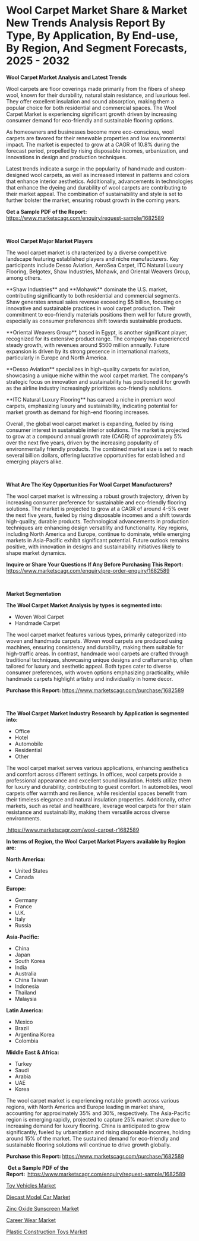 <p><h1>Wool Carpet Market Share & Market New Trends Analysis Report By Type, By Application, By End-use, By Region, And Segment Forecasts, 2025 - 2032</h1></p><p><strong>Wool Carpet Market Analysis and Latest Trends</strong></p>
<p><p>Wool carpets are floor coverings made primarily from the fibers of sheep wool, known for their durability, natural stain resistance, and luxurious feel. They offer excellent insulation and sound absorption, making them a popular choice for both residential and commercial spaces. The Wool Carpet Market is experiencing significant growth driven by increasing consumer demand for eco-friendly and sustainable flooring options. </p><p>As homeowners and businesses become more eco-conscious, wool carpets are favored for their renewable properties and low environmental impact. The market is expected to grow at a CAGR of 10.8% during the forecast period, propelled by rising disposable incomes, urbanization, and innovations in design and production techniques. </p><p>Latest trends indicate a surge in the popularity of handmade and custom-designed wool carpets, as well as increased interest in patterns and colors that enhance interior aesthetics. Additionally, advancements in technologies that enhance the dyeing and durability of wool carpets are contributing to their market appeal. The combination of sustainability and style is set to further bolster the market, ensuring robust growth in the coming years.</p></p>
<p><strong>Get a Sample PDF of the Report:&nbsp;</strong> <a href="https://www.marketscagr.com/enquiry/request-sample/1682589?utm_campaign=1166&utm_medium=2&utm_source=Github&utm_content=ia&utm_term=05022025&utm_id=wool-carpet">https://www.marketscagr.com/enquiry/request-sample/1682589</a></p>
<p>&nbsp;</p>
<p><strong>Wool Carpet Major Market Players</strong></p>
<p><p>The wool carpet market is characterized by a diverse competitive landscape featuring established players and niche manufacturers. Key participants include Desso Aviation, AeroSea Carpet, ITC Natural Luxury Flooring, Belgotex, Shaw Industries, Mohawk, and Oriental Weavers Group, among others.</p><p>**Shaw Industries** and **Mohawk** dominate the U.S. market, contributing significantly to both residential and commercial segments. Shaw generates annual sales revenue exceeding $5 billion, focusing on innovative and sustainable practices in wool carpet production. Their commitment to eco-friendly materials positions them well for future growth, especially as consumer preferences shift towards sustainable products.</p><p>**Oriental Weavers Group**, based in Egypt, is another significant player, recognized for its extensive product range. The company has experienced steady growth, with revenues around $500 million annually. Future expansion is driven by its strong presence in international markets, particularly in Europe and North America.</p><p>**Desso Aviation** specializes in high-quality carpets for aviation, showcasing a unique niche within the wool carpet market. The company's strategic focus on innovation and sustainability has positioned it for growth as the airline industry increasingly prioritizes eco-friendly solutions.</p><p>**ITC Natural Luxury Flooring** has carved a niche in premium wool carpets, emphasizing luxury and sustainability, indicating potential for market growth as demand for high-end flooring increases.</p><p>Overall, the global wool carpet market is expanding, fueled by rising consumer interest in sustainable interior solutions. The market is projected to grow at a compound annual growth rate (CAGR) of approximately 5% over the next five years, driven by the increasing popularity of environmentally friendly products. The combined market size is set to reach several billion dollars, offering lucrative opportunities for established and emerging players alike.</p></p>
<p>&nbsp;</p>
<p><strong>What Are The Key Opportunities For Wool Carpet Manufacturers?</strong></p>
<p><p>The wool carpet market is witnessing a robust growth trajectory, driven by increasing consumer preference for sustainable and eco-friendly flooring solutions. The market is projected to grow at a CAGR of around 4-5% over the next five years, fueled by rising disposable incomes and a shift towards high-quality, durable products. Technological advancements in production techniques are enhancing design versatility and functionality. Key regions, including North America and Europe, continue to dominate, while emerging markets in Asia-Pacific exhibit significant potential. Future outlook remains positive, with innovation in designs and sustainability initiatives likely to shape market dynamics.</p></p>
<p><strong>Inquire or Share Your Questions If Any Before Purchasing This Report:</strong> <a href="https://www.marketscagr.com/enquiry/pre-order-enquiry/1682589?utm_campaign=1166&utm_medium=2&utm_source=Github&utm_content=ia&utm_term=05022025&utm_id=wool-carpet">https://www.marketscagr.com/enquiry/pre-order-enquiry/1682589</a></p>
<p>&nbsp;</p>
<p><strong>Market Segmentation</strong></p>
<p><strong>The Wool Carpet Market Analysis by types is segmented into:</strong></p>
<p><ul><li>Woven Wool Carpet</li><li>Handmade Carpet</li></ul></p>
<p><p>The wool carpet market features various types, primarily categorized into woven and handmade carpets. Woven wool carpets are produced using machines, ensuring consistency and durability, making them suitable for high-traffic areas. In contrast, handmade wool carpets are crafted through traditional techniques, showcasing unique designs and craftsmanship, often tailored for luxury and aesthetic appeal. Both types cater to diverse consumer preferences, with woven options emphasizing practicality, while handmade carpets highlight artistry and individuality in home decor.</p></p>
<p><strong>Purchase this Report:&nbsp;</strong><a href="https://www.marketscagr.com/purchase/1682589?utm_campaign=1166&utm_medium=2&utm_source=Github&utm_content=ia&utm_term=05022025&utm_id=wool-carpet">https://www.marketscagr.com/purchase/1682589</a></p>
<p>&nbsp;</p>
<p><strong>The Wool Carpet Market Industry Research by Application is segmented into:</strong></p>
<p><ul><li>Office</li><li>Hotel</li><li>Automobile</li><li>Residential</li><li>Other</li></ul></p>
<p><p>The wool carpet market serves various applications, enhancing aesthetics and comfort across different settings. In offices, wool carpets provide a professional appearance and excellent sound insulation. Hotels utilize them for luxury and durability, contributing to guest comfort. In automobiles, wool carpets offer warmth and resilience, while residential spaces benefit from their timeless elegance and natural insulation properties. Additionally, other markets, such as retail and healthcare, leverage wool carpets for their stain resistance and sustainability, making them versatile across diverse environments.</p></p>
<p><a href="https://www.marketscagr.com/wool-carpet-r1682589?utm_campaign=1166&utm_medium=2&utm_source=Github&utm_content=ia&utm_term=05022025&utm_id=wool-carpet">&nbsp;https://www.marketscagr.com/wool-carpet-r1682589</a></p>
<p><strong>In terms of Region, the Wool Carpet Market Players available by Region are:</strong></p>
<p>
    <p> <strong> North America: </strong>
        <ul>
            <li>United States</li>
            <li>Canada</li>
        </ul>
        </p> 
    <p> <strong> Europe: </strong>
        <ul>
            <li>Germany</li>
            <li>France</li>
            <li>U.K.</li>
            <li>Italy</li>
            <li>Russia</li>
        </ul>
        </p> 
    <p> <strong> Asia-Pacific: </strong>
        <ul>
            <li>China</li>
            <li>Japan</li>
            <li>South Korea</li>
            <li>India</li>
            <li>Australia</li>
            <li>China Taiwan</li>
            <li>Indonesia</li>
            <li>Thailand</li>
            <li>Malaysia</li>
        </ul>
        </p> 
    <p> <strong> Latin America: </strong>
        <ul>
            <li>Mexico</li>
            <li>Brazil</li>
            <li>Argentina Korea</li>
            <li>Colombia</li>
        </ul>
        </p> 
    <p> <strong> Middle East & Africa: </strong>
        <ul>
            <li>Turkey</li>
            <li>Saudi</li>
            <li>Arabia</li>
            <li>UAE</li>
            <li>Korea</li>
        </ul>
    </p>
    </p>
<p><p>The wool carpet market is experiencing notable growth across various regions, with North America and Europe leading in market share, accounting for approximately 35% and 30%, respectively. The Asia-Pacific region is emerging rapidly, projected to capture 25% market share due to increasing demand for luxury flooring. China is anticipated to grow significantly, fueled by urbanization and rising disposable incomes, holding around 15% of the market. The sustained demand for eco-friendly and sustainable flooring solutions will continue to drive growth globally.</p></p>
<p><strong>Purchase this Report: </strong><a href="https://www.marketscagr.com/purchase/1682589?utm_campaign=1166&utm_medium=2&utm_source=Github&utm_content=ia&utm_term=05022025&utm_id=wool-carpet">https://www.marketscagr.com/purchase/1682589</a></p>
<p>&nbsp;<strong>Get a Sample PDF of the Report:&nbsp;&nbsp;</strong><a href="https://www.marketscagr.com/enquiry/request-sample/1682589?utm_campaign=1166&utm_medium=2&utm_source=Github&utm_content=ia&utm_term=05022025&utm_id=wool-carpet">https://www.marketscagr.com/enquiry/request-sample/1682589</a></p>
<p><strong></strong></p>
<p><p><a href="https://github.com/lateshab69/Market-Research-Report-List-1/blob/main/toy-vehicles-market.md?utm_campaign=1166&utm_medium=2&utm_source=Github&utm_content=ia&utm_term=05022025&utm_id=wool-carpet">Toy Vehicles Market</a></p><p><a href="https://github.com/hedbomkrahe/Market-Research-Report-List-1/blob/main/diecast-model-car-market.md?utm_campaign=1166&utm_medium=2&utm_source=Github&utm_content=ia&utm_term=05022025&utm_id=wool-carpet">Diecast Model Car Market</a></p><p><a href="https://github.com/sponsumelo/Market-Research-Report-List-1/blob/main/zinc-oxide-sunscreen-market.md?utm_campaign=1166&utm_medium=2&utm_source=Github&utm_content=ia&utm_term=05022025&utm_id=wool-carpet">Zinc Oxide Sunscreen Market</a></p><p><a href="https://github.com/elvutedipela/Market-Research-Report-List-1/blob/main/career-wear-market.md?utm_campaign=1166&utm_medium=2&utm_source=Github&utm_content=ia&utm_term=05022025&utm_id=wool-carpet">Career Wear Market</a></p><p><a href="https://github.com/nkbaroga/Market-Research-Report-List-1/blob/main/plastic-construction-toys-market.md?utm_campaign=1166&utm_medium=2&utm_source=Github&utm_content=ia&utm_term=05022025&utm_id=wool-carpet">Plastic Construction Toys Market</a></p></p>